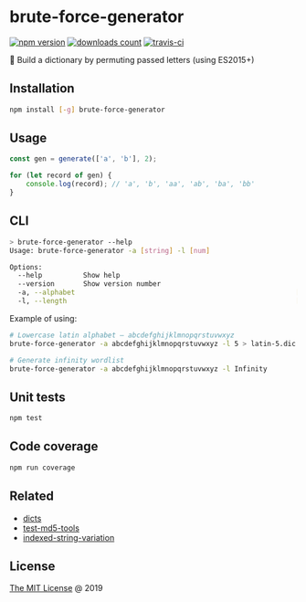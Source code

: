 # brute-force-generator

[![npm version](https://badge.fury.io/js/brute-force-generator.svg)](https://badge.fury.io/js/brute-force-generator)
[![downloads count](https://img.shields.io/npm/dt/brute-force-generator.svg)](https://www.npmjs.com/~piecioshka)
[![travis-ci](https://api.travis-ci.com/piecioshka/brute-force-generator.svg?branch=master)](https://app.travis-ci.com/github/piecioshka/brute-force-generator)

:hammer: Build a dictionary by permuting passed letters (using ES2015+)

## Installation

```bash
npm install [-g] brute-force-generator
```

## Usage

```javascript
const gen = generate(['a', 'b'], 2);

for (let record of gen) {
    console.log(record); // 'a', 'b', 'aa', 'ab', 'ba', 'bb'
}
```

## CLI

```bash
> brute-force-generator --help
Usage: brute-force-generator -a [string] -l [num]

Options:
  --help          Show help                                            [boolean]
  --version       Show version number                                  [boolean]
  -a, --alphabet                                                      [required]
  -l, --length                                                        [required]
```

Example of using:

```bash
# Lowercase latin alphabet — abcdefghijklmnopqrstuvwxyz
brute-force-generator -a abcdefghijklmnopqrstuvwxyz -l 5 > latin-5.dic

# Generate infinity wordlist
brute-force-generator -a abcdefghijklmnopqrstuvwxyz -l Infinity
```

## Unit tests

```bash
npm test
```

## Code coverage

```bash
npm run coverage
```

## Related

* [dicts](https://github.com/piecioshka/dicts)
* [test-md5-tools](https://github.com/piecioshka/test-md5-tools)
* [indexed-string-variation](https://github.com/lmammino/indexed-string-variation)

## License

[The MIT License](http://piecioshka.mit-license.org) @ 2019
